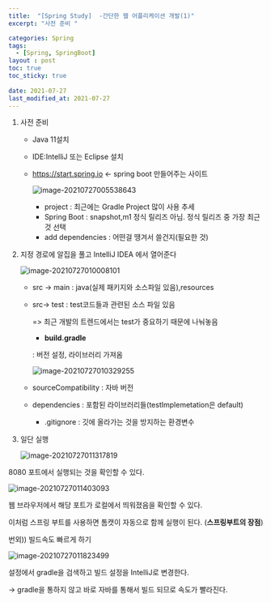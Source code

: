 ```yaml
---
title:  "[Spring Study]  -간단한 웹 어플리케이션 개발(1)"
excerpt: "사전 준비 "

categories: Spring
tags:
  - [Spring, SpringBoot]
layout : post
toc: true
toc_sticky: true
 
date: 2021-07-27
last_modified_at: 2021-07-27
---
```


1. 사전 준비

   - Java 11설치

   - IDE:IntelliJ 또는 Eclipse 설치

   - https://start.spring.io <- spring boot 만들어주는 사이트

     ![image-20210727005538643](C:\Users\이솔\AppData\Roaming\Typora\typora-user-images\image-20210727005538643.png)

     * project : 최근에는 Gradle Project 많이 사용 추세
     * Spring Boot : snapshot,m1 정식 릴리즈 아님. 정식 릴리즈 중 가장 최근 것 선택
     * add dependencies : 어떤걸 땡겨서 쓸건지(필요한 것)

2. 지정 경로에 알집을 풀고 IntelliJ IDEA 에서 열어준다

   ![image-20210727010008101](C:\Users\이솔\AppData\Roaming\Typora\typora-user-images\image-20210727010008101.png)

   * src -> main : java(실제 패키지와 소스파일 있음),resources

   * src-> test : test코드들과 관련된 소스 파일 있음

     => 최근 개발의 트렌드에서는 test가 중요하기 때문에 나눠놓음

     * **build.gradle**

     : 버전 설정, 라이브러리 가져옴

     ![image-20210727010329255](C:\Users\이솔\AppData\Roaming\Typora\typora-user-images\image-20210727010329255.png)

   * sourceCompatibility : 자바 버전

   * dependencies : 포함된 라이브러리들(testImplemetation은 default)

     * .gitignore : 깃에 올라가는 것을 방지하는 환경변수

3. 일단 실행

   ![image-20210727011317819](C:\Users\이솔\AppData\Roaming\Typora\typora-user-images\image-20210727011317819.png)

8080 포트에서 실행되는 것을 확인할 수 있다.

![image-20210727011403093](C:\Users\이솔\AppData\Roaming\Typora\typora-user-images\image-20210727011403093.png)

웹 브라우저에서 해당 포트가 로컬에서 띄워졌음을 확인할 수 있다.

이처럼 스프링 부트를 사용하면 톰캣이 자동으로 함께 실행이 된다. (**스프링부트의 장점**)



번외)) 빌드속도 빠르게 하기

![image-20210727011823499](C:\Users\이솔\AppData\Roaming\Typora\typora-user-images\image-20210727011823499.png)

설정에서 gradle을 검색하고 빌드 설정을 IntelliJ로 변경한다.

-> gradle을 통하지 않고 바로 자바를 통해서 빌드 되므로 속도가 빨라진다.

## 
